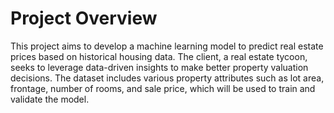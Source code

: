 # Project Overview 

This project aims to develop a machine learning model to predict real estate prices based on historical housing data. The client, a real estate tycoon, seeks to leverage data-driven insights to make better property valuation decisions. The dataset includes various property attributes such as lot area, frontage, number of rooms, and sale price, which will be used to train and validate the model.


